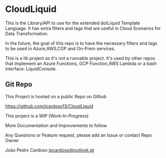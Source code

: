 # CloudLiquid

This is the Library/API to use for the extended dotLiquid Template Language. It has extra filters and tags that are useful in Cloud Scenarios for Data Transformation.


In the future, the goal of this repo is to have the necessary filters and tags to be used in Azure,AWS,CGP and On-Prem services.


This is a lib project so it's not a runnable project. It's used by other repos that implement an  Azure Functions, GCP Function,AWS Lambda or a bash interface: LiquidConsole.



## Git Repo

This Project is hosted on a public Repo on Github

<https://github.com/jcardoso13/CloudLiquid>

This project is a WIP (Work-In-Progress)

More Documentation and Improvements to follow

Any Questions or Feature request, please add an Issue or contact Repo Owner

João Pedro Cardoso
<jpcardoso@outlook.pt>